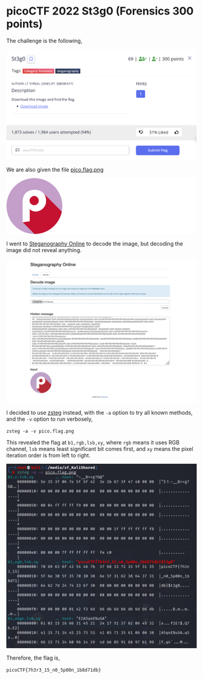 # picoCTF 2022 St3g0 (Forensics 300 points)
The challenge is the following,

![Figure 1](img/challenge.png) 

We are also given the file [pico.flag.png](./files/pico.flag.png)

![Figure 1](files/pico.flag.png)

I went to [Steganography Online](https://stylesuxx.github.io/steganography/) to decode the image, but decoding the image did not reveal anything.


![Figure 1](img/noflag.png) 


I decided to use [zsteg](https://github.com/zed-0xff/zsteg) instead, with the `-a` option to try all known methods, and the `-v` option to run verbosely,

`zsteg -a -v pico.flag.png`

This revealed the flag at `b1,rgb,lsb,xy`, where `rgb` means it uses RGB channel, `lsb` means least significant bit comes first, and `xy` means the pixel iteration order is from left to right.

![Figure 1](img/flag.png) 

Therefore, the flag is,

`picoCTF{7h3r3_15_n0_5p00n_1b8d71db}`

